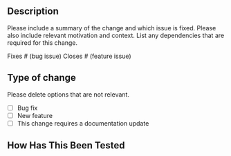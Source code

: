 ## Description

Please include a summary of the change and which issue is fixed. Please also include relevant motivation and context. List any dependencies that are required for this change.

Fixes # (bug issue)
Closes # (feature issue)

## Type of change

Please delete options that are not relevant.

*   [ ] Bug fix
*   [ ] New feature
*   [ ] This change requires a documentation update

## How Has This Been Tested
<!--- Please describe in detail how you tested your changes. -->
<!--- Include details of your testing environment, and the tests you ran to -->
<!--- see how your change affects other areas of the code, etc. -->
